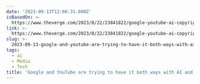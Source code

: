 ```yaml
---
date: '2023-09-13T12:06:31.000Z'
isBasedOn: >-
  https://www.theverge.com/2023/8/22/23841822/google-youtube-ai-copyright-umg-scraping-universal
link: >-
  https://www.theverge.com/2023/8/22/23841822/google-youtube-ai-copyright-umg-scraping-universal
slug: >-
  2023-09-13-google-and-youtube-are-trying-to-have-it-both-ways-with-ai-and-copyright
tags:
  - ai
  - Media
  - Tech
title: 'Google and YouTube are trying to have it both ways with AI and copyright - '
---
```


